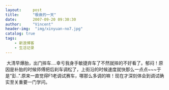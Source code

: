 ```yaml
---
layout:     post
title:      "极衰的一天"
date:       2007-09-20 09:30:30
author:     "Vincent"
header-img:  "img/xinyuan-no7.jpg"
catalog: true
tags:
    - 新浪博客
    - 生活记录
---
```




 大清早爆胎，出门摔车....幸亏我身手敏捷弃车了不然就摔的不好看了。郁闷！原因是补胎的时候师傅把后刹车调松了，上街沿的时候速度就快那么一点点~~~于是“彭..".原来一直觉得F1老调试赛车，哪那么多调的嘛！现在才深刻体会到调试确实至关重要一门学问。



